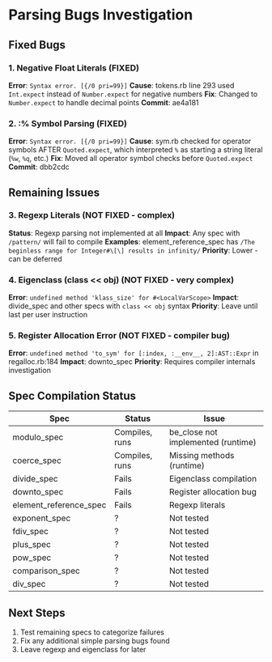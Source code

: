 # Parsing Bugs Investigation

## Fixed Bugs

### 1. Negative Float Literals (FIXED)
**Error**: `Syntax error. [{/0 pri=99}]`
**Cause**: tokens.rb line 293 used `Int.expect` instead of `Number.expect` for negative numbers
**Fix**: Changed to `Number.expect` to handle decimal points
**Commit**: ae4a181

### 2. :% Symbol Parsing (FIXED)
**Error**: `Syntax error. [{/0 pri=99}]`
**Cause**: sym.rb checked for operator symbols AFTER `Quoted.expect`, which interpreted `%` as starting a string literal (`%w`, `%q`, etc.)
**Fix**: Moved all operator symbol checks before `Quoted.expect`
**Commit**: dbb2cdc

## Remaining Issues

### 3. Regexp Literals (NOT FIXED - complex)
**Status**: Regexp parsing not implemented at all
**Impact**: Any spec with `/pattern/` will fail to compile
**Examples**: element_reference_spec has `/The beginless range for Integer#\[\] results in infinity/`
**Priority**: Lower - can be deferred

### 4. Eigenclass (class << obj) (NOT FIXED - very complex)
**Error**: `undefined method 'klass_size' for #<LocalVarScope>`
**Impact**: divide_spec and other specs with `class << obj` syntax
**Priority**: Leave until last per user instruction

### 5. Register Allocation Error (NOT FIXED - compiler bug)
**Error**: `undefined method 'to_sym' for [:index, :__env__, 2]:AST::Expr` in regalloc.rb:184
**Impact**: downto_spec
**Priority**: Requires compiler internals investigation

## Spec Compilation Status

| Spec | Status | Issue |
|------|--------|-------|
| modulo_spec | Compiles, runs | be_close not implemented (runtime) |
| coerce_spec | Compiles, runs | Missing methods (runtime) |
| divide_spec | Fails | Eigenclass compilation |
| downto_spec | Fails | Register allocation bug |
| element_reference_spec | Fails | Regexp literals |
| exponent_spec | ? | Not tested |
| fdiv_spec | ? | Not tested |
| plus_spec | ? | Not tested |
| pow_spec | ? | Not tested |
| comparison_spec | ? | Not tested |
| div_spec | ? | Not tested |

## Next Steps
1. Test remaining specs to categorize failures
2. Fix any additional simple parsing bugs found
3. Leave regexp and eigenclass for later
